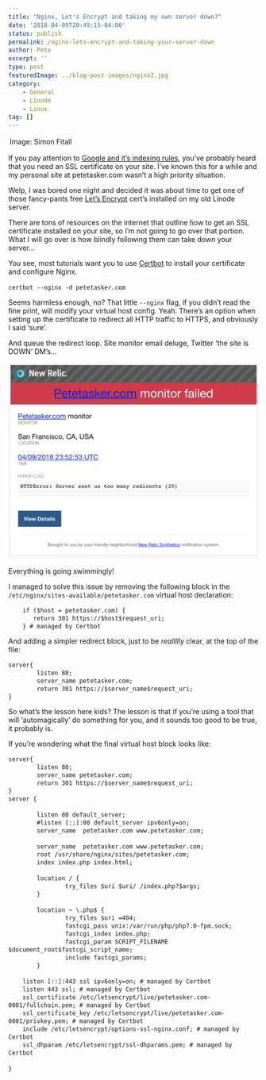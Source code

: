 ```yaml
---
title: "Nginx, Let's Encrypt and taking my own server down?"
date: '2018-04-09T20:49:15-04:00'
status: publish
permalink: /nginx-lets-encrypt-and-taking-your-server-down
author: Pete
excerpt: ''
type: post
featuredImage: ../blog-post-images/nginx2.jpg
category:
    - General
    - Linode
    - Linux
tag: []
---
```

[<span style="display: inline-block; padding: 2px 3px;">Image: Simon Fitall</span>](https://unsplash.com/@simonfitall?utm_medium=referral&utm_campaign=photographer-credit&utm_content=creditBadge "Download free do whatever you want high-resolution photos from Simon Fitall")

If you pay attention to [Google and it’s indexing rules](https://fourdots.com/blog/why-you-need-ssl-to-rank-better-in-2016-and-how-to-set-it-2169), you’ve probably heard that you need an SSL certificate on your site. I’ve known this for a while and my personal site at petetasker.com wasn’t a high priority situation.

Welp, I was bored one night and decided it was about time to get one of those fancy-pants free [Let’s Encrypt](https://letsencrypt.org/) cert’s installed on my old Linode server.

There are tons of resources on the internet that outline how to get an SSL certificate installed on your site, so I’m not going to go over that portion. What I will go over is how blindly following them can take down your server…

You see, most tutorials want you to use [Certbot](https://certbot.eff.org/) to install your certificate and configure Nginx.

`certbot --nginx -d petetasker.com`

Seems harmless enough, no? That little `--nginx` flag, if you didn’t read the fine print, will modify your virtual host config. Yeah. There’s an option when setting up the certificate to redirect all HTTP traffic to HTTPS, and obviously I said ‘sure’.

And queue the redirect loop. Site monitor email deluge, Twitter ‘the site is DOWN’ DM’s…

![](../blog-post-images/Monosnap-2018-04-09-20-27-44.png)

Everything is going swimmingly!

I managed to solve this issue by removing the following block in the `/etc/nginx/sites-available/petetasker.com` virtual host declaration:

```shell
    if ($host = petetasker.com) {
       return 301 https://$host$request_uri;
    } # managed by Certbot

```

And adding a simpler redirect block, just to be *reallllly* clear, at the top of the file:

```shell
server{
        listen 80;
        server_name petetasker.com;
        return 301 https://$server_name$request_uri;
}

```

So what’s the lesson here kids? The lesson is that if you’re using a tool that will ‘automagically’ do something for you, and it sounds too good to be true, it probably is.

If you’re wondering what the final virtual host block looks like:

```shell
server{
        listen 80;
        server_name petetasker.com;
        return 301 https://$server_name$request_uri;
}
server {

        listen 80 default_server;
        #listen [::]:80 default_server ipv6only=on;
        server_name  petetasker.com www.petetasker.com;

        server_name  petetasker.com www.petetasker.com;
        root /usr/share/nginx/sites/petetasker.com;
        index index.php index.html;

        location / {
                try_files $uri $uri/ /index.php?$args;
        }

        location ~ \.php$ {
                try_files $uri =404;
                fastcgi_pass unix:/var/run/php/php7.0-fpm.sock;
                fastcgi_index index.php;
                fastcgi_param SCRIPT_FILENAME $document_root$fastcgi_script_name;
                include fastcgi_params;
        }

    listen [::]:443 ssl ipv6only=on; # managed by Certbot
    listen 443 ssl; # managed by Certbot
    ssl_certificate /etc/letsencrypt/live/petetasker.com-0001/fullchain.pem; # managed by Certbot
    ssl_certificate_key /etc/letsencrypt/live/petetasker.com-0001/privkey.pem; # managed by Certbot
    include /etc/letsencrypt/options-ssl-nginx.conf; # managed by Certbot
    ssl_dhparam /etc/letsencrypt/ssl-dhparams.pem; # managed by Certbot

}

```